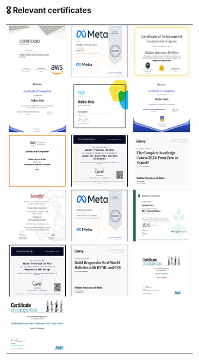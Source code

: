 ## 🎖️ Relevant certificates

<table>
  <tr>
    <td><img src="AWS Generative AI.png" alt="AWS Generative AI Certificate" width="200" height="140"/></td>
    <td><img src="Advanced React Meta.png" alt="Advanced React Meta Certificate" width="200" height="140"/></td>
    <td><img src="/Fundamentals of AI Agents.jpeg" alt="Fundamentals of AI Agents" width="200" height="140"/></td>
  </tr>
  <tr>
    <td><img src="Cloudinary for React Developers.png" alt="Cloudinary for React Developers Certificate" width="200" height="140"/></td>
    <td><img src="Data Visualization.png" alt="Kaggle Data Visualization" width="200" height="140"/></td>
    <td><img src="Introduction to Cloudinary for Node.js Developers.png" alt="Introduction to Cloudinary for Node.js Developers Certificate" width="200" height="140"/></td>
  </tr>
  <tr>
    <td><img src="Introduction to elastick AWS.png" alt="Introduction to Elastic AWS Certificate" width="200" height="140"/></td>
    <td><img src="JavaScript Algorithms and Data Structures.png" alt="JavaScript Algorithms and Data Structures Certificate" width="200" height="140"/></td>
    <td><img src="JavaScript.png" alt="JavaScript Certificate" width="200" height="140"/></td>
  </tr>
  <tr>
    <td><img src="Master in Software Development.png" alt="Master in Software Development Certificate" width="200" height="140"/></td>
    <td><img src="Meta - Introduction to Front-End Development.png" alt="Meta Introduction to Front-End Development Certificate" width="200" height="140"/></td>
    <td><img src="MongoDB basics.png" alt="MongoDB Basics Certificate" width="200" height="140"/></td>
  </tr>
  <tr>
    <td><img src="Responsive Web Design.png" alt="Responsive Web Design Certificate" width="200" height="140"/></td>
    <td><img src="Responsive websites html and css.png" alt="Responsive Websites HTML and CSS Certificate" width="200" height="140"/></td>
    <td><img src="Big Data basic fundamentals.png" alt="Big Data Basic Fundamentals Certificate" width="200" height="140"/></td>
  </tr>
  <tr>
    <td><img src="Complex Data Types in Python - Working with Lists & Tuples in Python.png" alt="Complex Data Types in Python Certificate" width="200" height="140"/></td>
    <td></td>
    <td></td>
  </tr>
</table>
